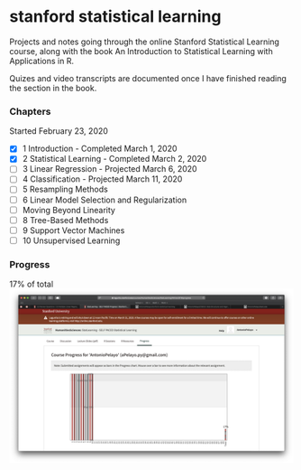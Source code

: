 # stanford statistical learning
Projects and notes going through the online Stanford Statistical Learning course,
along with the book An Introduction to Statistical Learning with Applications in R. 

Quizes and video transcripts are documented once I have finished reading the section
in the book.

### Chapters
Started February 23, 2020 
- [x] 1 Introduction - Completed March 1, 2020
- [x] 2 Statistical Learning - Completed March 2, 2020
- [ ] 3 Linear Regression - Projected March 6, 2020 
- [ ] 4 Classification - Projected March 11, 2020
- [ ] 5 Resampling Methods 
- [ ] 6 Linear Model Selection and Regularization
- [ ] Moving Beyond Linearity 
- [ ] 8 Tree-Based Methods
- [ ] 9 Support Vector Machines
- [ ] 10 Unsupervised Learning

### Progress
17% of total
![](online-course-progress.png)